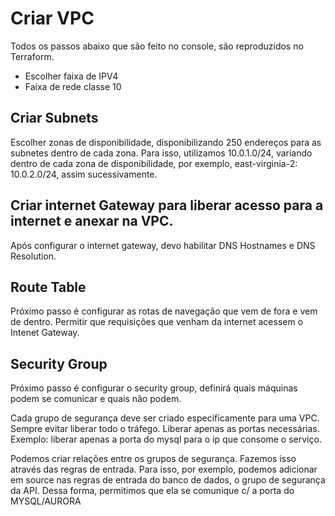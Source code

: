# Criar VPC
Todos os passos abaixo que são feito no console, são reproduzidos no Terraform.
- Escolher faixa de IPV4
- Faixa de rede classe 10


## Criar Subnets
Escolher zonas de disponibilidade, disponibilizando 250 endereços para as subnetes dentro de cada zona. Para isso, utilizamos 10.0.1.0/24, variando dentro de cada zona de disponibilidade, por exemplo, east-virginia-2: 10.0.2.0/24, assim sucessivamente.


## Criar internet Gateway para liberar acesso para a internet e anexar na VPC.

Após configurar o internet gateway, devo habilitar DNS Hostnames e DNS Resolution.

## Route Table
Próximo passo é configurar as rotas de navegação que vem de fora e vem de dentro. Permitir que requisições que venham da internet acessem o Intenet Gateway.


## Security Group
Próximo passo é configurar o security group, definirá quais máquinas podem se comunicar e quais não podem.

Cada grupo de segurança deve ser criado especificamente para uma VPC. Sempre evitar liberar todo o tráfego. Liberar apenas as portas necessárias. Exemplo: liberar apenas a porta do mysql para o ip que consome o serviço.

Podemos criar relações entre os grupos de segurança. Fazemos isso através das regras de entrada. Para isso, por exemplo, podemos adicionar em source nas regras de entrada do banco de dados, o grupo de segurança da API. Dessa forma, permitimos que ela se comunique c/ a porta do MYSQL/AURORA